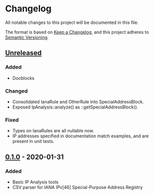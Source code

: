 # Changelog
All notable changes to this project will be documented in this file.

The format is based on [Keep a Changelog](https://keepachangelog.com/en/1.0.0/),
and this project adheres to [Semantic Versioning](https://semver.org/spec/v2.0.0.html).

## [Unreleased]
### Added
- Docblocks

### Changed
- Consolidated IanaRule and OtherRule into SpecialAddressBlock.
- Exposed IpAnalysis::analyze() as ::getSpecialAddressBlock().

### Fixed
- Types on IanaRules are all nullable now.
- IP addresses specified in documentation match examples, and are present in
  unit tests.

## [0.1.0] - 2020-01-31
### Added
- Basic IP Analysis tools
- CSV parser for IANA IPv[46] Special-Purpose Address Registry

[Unreleased]: https://github.com/dharple/ip-analysis/compare/v0.1.0...master
[0.1.0]: https://github.com/dharple/ip-analysis/releases/tag/v0.1.0
